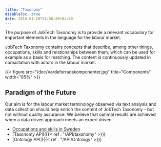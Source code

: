 ```yaml
---
title: "Taxonomy"
disableToc: true
date: 2018-01-28T21:58:09+01:00
---
```


The purpose of JobTech Taxonomy is to provide a relevant vocabulary for important elements in the language for the labour market.

JobTech Taxonomy contains concepts that describe, among other things, occupations, skills and relationships between them, 
which can be used for example as a basis for matching. The content is continuously updated in consultation with actors in the labour market.




{{< figure src="/doc/Vardeforradskomponenter.jpg" title="Components" width="85%" >}}
## Paradigm of the Future
Our aim is for the labour market terminology observed via text analysis and data collection should help enrich the content of JobTech Taxonomy - but not without quality assurance. 
We believe that optimal results are achieved when a data driven approach meets an expert driven.


 

* [Occupations and skills in Sweden](/doc/occupations_skills_Sweden.pdf)
* [Taxonomy API]({{< ref . "/API/taxonomy" >}})
* [Ontology API]({{< ref . "/API/Ontology" >}})
